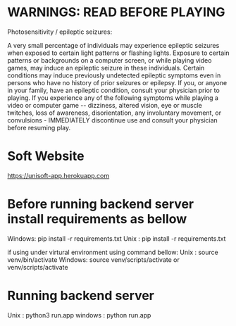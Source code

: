 # WARNINGS: READ BEFORE PLAYING

Photosensitivity / epileptic seizures:

A very small percentage of individuals may experience epileptic seizures when exposed to certain light patterns or flashing lights. Exposure to certain patterns or backgrounds on a computer screen, or while playing video games, may induce an epileptic seizure in these individuals. Certain conditions may induce previously undetected epileptic symptoms even in persons who have no history of prior seizures or epilepsy. If you, or anyone in your family, have an epileptic condition, consult your physician prior to playing. If you experience any of the following symptoms while playing a video or computer game -- dizziness, altered vision, eye or muscle twitches, loss of awareness, disorientation, any involuntary movement, or convulsions - IMMEDIATELY discontinue use and consult your physician before resuming play.

# Soft Website
https://unisoft-app.herokuapp.com

# Before running backend server install requirements as bellow

Windows: pip install -r requirements.txt
Unix   : pip install -r requirements.txt

if using under virtural environment using command bellow:
Unix   : source venv/bin/activate
Windows: source venv/scripts/activate  or  venv/scripts/activate

# Running backend server

Unix    : python3 run.app
windows : python run.app
